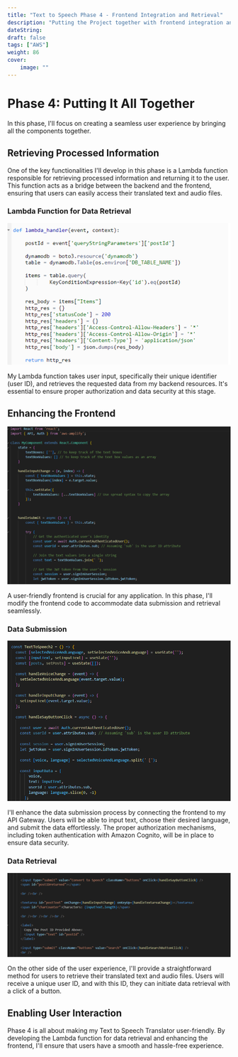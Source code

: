 ```yaml
---
title: "Text to Speech Phase 4 - Frontend Integration and Retrieval"
description: "Putting the Project together with frontend integration and retrieval."
dateString: 
draft: false
tags: ["AWS"]
weight: 86
cover:
    image: ""
---
```


# Phase 4: Putting It All Together

In this phase, I'll focus on creating a seamless user experience by bringing all the components together.

## Retrieving Processed Information

One of the key functionalities I'll develop in this phase is a Lambda function responsible for retrieving processed information and returning it to the user. This function acts as a bridge between the backend and the frontend, ensuring that users can easily access their translated text and audio files.

### Lambda Function for Data Retrieval

![Lambda](images/Lambda-code-1.png)

My Lambda function takes user input, specifically their unique identifier (user ID), and retrieves the requested data from my backend resources. It's essential to ensure proper authorization and data security at this stage.

## Enhancing the Frontend

![React](images/React-code-1.png)

A user-friendly frontend is crucial for any application. In this phase, I'll modify the frontend code to accommodate data submission and retrieval seamlessly.

### Data Submission

![React2](images/React-code-2.png)

I'll enhance the data submission process by connecting the frontend to my API Gateway. Users will be able to input text, choose their desired language, and submit the data effortlessly. The proper authorization mechanisms, including token authentication with Amazon Cognito, will be in place to ensure data security.

### Data Retrieval

![React](images/React-code-3.png)

On the other side of the user experience, I'll provide a straightforward method for users to retrieve their translated text and audio files. Users will receive a unique user ID, and with this ID, they can initiate data retrieval with a click of a button.

## Enabling User Interaction

Phase 4 is all about making my Text to Speech Translator user-friendly. By developing the Lambda function for data retrieval and enhancing the frontend, I'll ensure that users have a smooth and hassle-free experience.